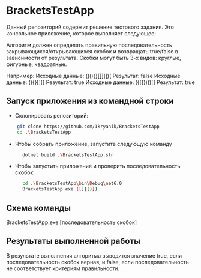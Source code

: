 # BracketsTestApp 

Данный репозиторий содержит решение тестового задания. Это консольное приложение, которое выполняет следующее:

Алгоритм должен определять правильную последовательность закрывающихся/открывающихся скобок и возвращать true/false в зависимости от результата. Скобки могут быть 3-х видов: круглые, фигурные, квадратные.

Например:
       Исходные данные: (((){}[]]]])(
        Результат: false
        Исходные данные: (){}[][][]()
        Результат: true
        Исходные данные: ({[]})()[]
        Результат: true


## Запуск приложения из командной строки
* Склонировать репозиторий:
```sh
    git clone https://github.com/Ikryanik/BracketsTestApp
    cd .\BracketsTestApp
```

* Чтобы собрать приложение, запустите следующую команду
```sh
      dotnet build .\BracketsTestApp.sln
```
* Чтобы запустить приложение и проверить последовательность скобок:
```sh
      cd .\BracketsTestApp\bin\Debug\net6.0
      BracketsTestApp.exe ([]{()})
```

## Схема команды
BracketsTestApp.exe [последовательность скобок]

## Результаты выполненной работы
В результате выполнения алгоритма выводится значение true, если последовательность скобок верная, и false, если последовательность не соответствует критериям правильности.
